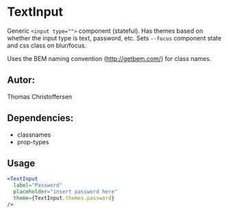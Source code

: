 # TextInput

Generic `<input type="">` component (stateful). Has themes based on whether the input type is text, password, etc. Sets `--focus` component state and css class on blur/focus.

Uses the BEM naming convention (http://getbem.com/) for class names.

## Autor:

Thomas Christoffersen

## Dependencies:

- classnames
- prop-types

## Usage

```jsx
<TextInput
  label="Password"
  placeholder="insert password here"
  theme={TextInput.themes.password}
/>
```

